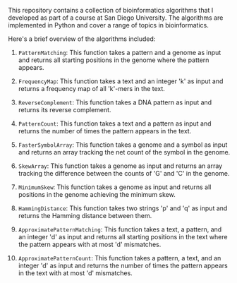 This repository contains a collection of bioinformatics algorithms that I developed as part of a course at San Diego University. The algorithms are implemented in Python and cover a range of topics in bioinformatics.

Here's a brief overview of the algorithms included:

1. `PatternMatching`: This function takes a pattern and a genome as input and returns all starting positions in the genome where the pattern appears.

2. `FrequencyMap`: This function takes a text and an integer 'k' as input and returns a frequency map of all 'k'-mers in the text.

3. `ReverseComplement`: This function takes a DNA pattern as input and returns its reverse complement.

4. `PatternCount`: This function takes a text and a pattern as input and returns the number of times the pattern appears in the text.

5. `FasterSymbolArray`: This function takes a genome and a symbol as input and returns an array tracking the net count of the symbol in the genome.

6. `SkewArray`: This function takes a genome as input and returns an array tracking the difference between the counts of 'G' and 'C' in the genome.

7. `MinimumSkew`: This function takes a genome as input and returns all positions in the genome achieving the minimum skew.

8. `HammingDistance`: This function takes two strings 'p' and 'q' as input and returns the Hamming distance between them.

9. `ApproximatePatternMatching`: This function takes a text, a pattern, and an integer 'd' as input and returns all starting positions in the text where the pattern appears with at most 'd' mismatches.

10. `ApproximatePatternCount`: This function takes a pattern, a text, and an integer 'd' as input and returns the number of times the pattern appears in the text with at most 'd' mismatches.
